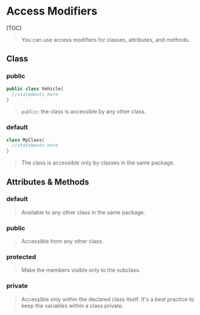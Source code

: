 # Access Modifiers

[TOC]

> You can use access modifiers for classes, attributes, and methods.



## Class

### public

```java
public class Vehicle{
  //statements here
}
```

> `public`: the class is accessible by any other class. 

### default

```java
class MyClass{
  //statements here
}
```

> The class is accessible only by classes in the same package.

## Attributes & Methods

### default

> Available to any other class in the same package.

### public

> Accessible from any other class.

### protected

> Make the members visible only to the subclass.

### private

> Accessible only within the declared class itself. It's a best practice to keep the variables within a class private.



